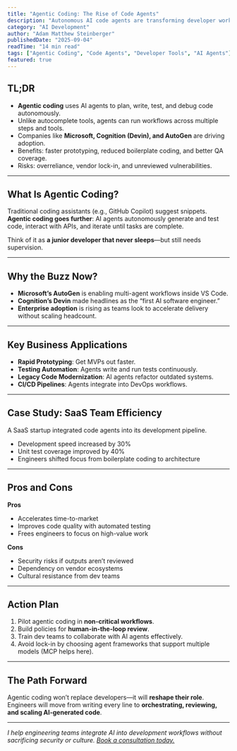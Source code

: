 ```yaml
---
title: "Agentic Coding: The Rise of Code Agents"
description: "Autonomous AI code agents are transforming developer workflows. Learn what agentic coding is, how it works, and what it means for software teams."
category: "AI Development"
author: "Adam Matthew Steinberger"
publishedDate: "2025-09-04"
readTime: "14 min read"
tags: ["Agentic Coding", "Code Agents", "Developer Tools", "AI Agents"]
featured: true
---
```


## TL;DR
- **Agentic coding** uses AI agents to plan, write, test, and debug code autonomously.  
- Unlike autocomplete tools, agents can run workflows across multiple steps and tools.  
- Companies like **Microsoft, Cognition (Devin), and AutoGen** are driving adoption.  
- Benefits: faster prototyping, reduced boilerplate coding, and better QA coverage.  
- Risks: overreliance, vendor lock-in, and unreviewed vulnerabilities.  

---

## What Is Agentic Coding?

Traditional coding assistants (e.g., GitHub Copilot) suggest snippets.  
**Agentic coding goes further**: AI agents autonomously generate and test code, interact with APIs, and iterate until tasks are complete.  

Think of it as **a junior developer that never sleeps**—but still needs supervision.  

---

## Why the Buzz Now?

- **Microsoft’s AutoGen** is enabling multi-agent workflows inside VS Code.  
- **Cognition’s Devin** made headlines as the “first AI software engineer.”  
- **Enterprise adoption** is rising as teams look to accelerate delivery without scaling headcount.  

---

## Key Business Applications

- **Rapid Prototyping**: Get MVPs out faster.  
- **Testing Automation**: Agents write and run tests continuously.  
- **Legacy Code Modernization**: AI agents refactor outdated systems.  
- **CI/CD Pipelines**: Agents integrate into DevOps workflows.  

---

## Case Study: SaaS Team Efficiency

A SaaS startup integrated code agents into its development pipeline.  

- Development speed increased by 30%  
- Unit test coverage improved by 40%  
- Engineers shifted focus from boilerplate coding to architecture  

---

## Pros and Cons

**Pros**  
- Accelerates time-to-market  
- Improves code quality with automated testing  
- Frees engineers to focus on high-value work  

**Cons**  
- Security risks if outputs aren’t reviewed  
- Dependency on vendor ecosystems  
- Cultural resistance from dev teams  

---

## Action Plan

1. Pilot agentic coding in **non-critical workflows**.  
2. Build policies for **human-in-the-loop review**.  
3. Train dev teams to collaborate with AI agents effectively.  
4. Avoid lock-in by choosing agent frameworks that support multiple models (MCP helps here).  

---

## The Path Forward

Agentic coding won’t replace developers—it will **reshape their role**. Engineers will move from writing every line to **orchestrating, reviewing, and scaling AI-generated code**.  

---

*I help engineering teams integrate AI into development workflows without sacrificing security or culture. [Book a consultation today.](/services/ai-consulting)*

